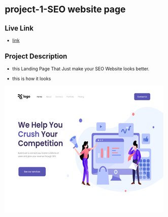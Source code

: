 
# project-1-SEO website page

## Live Link
* [link](https://seofsjs.netlify.app)


## Project Description
* this Landing Page That Just make your SEO Website looks better.

* this is how it looks

<img src="output.png"  width="500" height="400">
